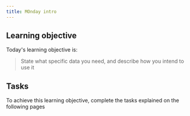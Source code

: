 ```yaml
---
title: MOnday intro
---
```




## Learning objective
Today's learning objective is:
> State what specific data you need, and describe how you intend to use it


## Tasks
To achieve this learning objective, complete the tasks explained on the following pages

<br>
